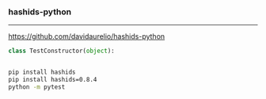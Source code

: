 ### hashids-python
---
https://github.com/davidaurelio/hashids-python

```py
class TestConstructor(object):



```

```sh
pip install hashids
pip install hashids=0.8.4
python -m pytest

```

```
```


